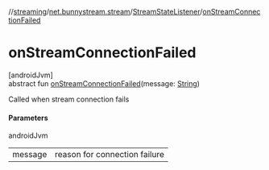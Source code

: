 //[streaming](../../../index.md)/[net.bunnystream.stream](../index.md)/[StreamStateListener](index.md)/[onStreamConnectionFailed](on-stream-connection-failed.md)

# onStreamConnectionFailed

[androidJvm]\
abstract fun [onStreamConnectionFailed](on-stream-connection-failed.md)(message: [String](https://kotlinlang.org/api/latest/jvm/stdlib/kotlin/-string/index.html))

Called when stream connection fails

#### Parameters

androidJvm

| | |
|---|---|
| message | reason for connection failure |
